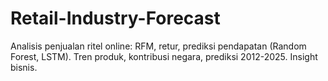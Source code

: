 # Retail-Industry-Forecast
Analisis penjualan ritel online: RFM, retur, prediksi pendapatan (Random Forest, LSTM). Tren produk, kontribusi negara, prediksi 2012-2025. Insight bisnis.
